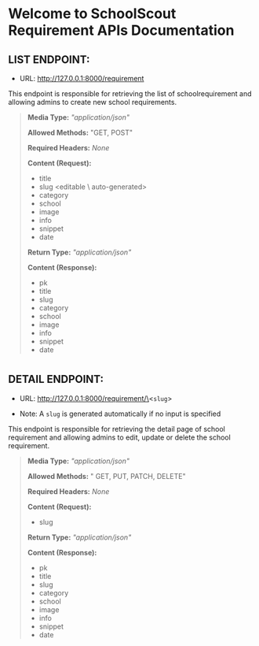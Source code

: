 # Welcome to SchoolScout Requirement APIs Documentation


## LIST ENDPOINT:
- URL: http://127.0.0.1:8000/requirement

This endpoint is responsible for retrieving the list of schoolrequirement and allowing admins to create new school requirements.

> **Media Type:** *"application/json"*
>
> **Allowed Methods:** "GET, POST"
>
> **Required Headers:** *None*
>
> **Content (Request):**
>
> * title
> * slug \<editable \ auto-generated>
> * category
> * school
> * image
> * info
> * snippet
> * date   
> 
> **Return Type:** *"application/json"*
>
> **Content (Response):**
>
> * pk
> * title
> * slug
> * category
> * school
> * image
> * info
> * snippet
> * date            

#

## DETAIL ENDPOINT:
- URL: http://127.0.0.1:8000/requirement/\<`slug`>
* Note: A `slug` is generated automatically if no input is specified

This endpoint is responsible for retrieving the detail page of school requirement and allowing admins to edit, update or delete the school requirement.
>
> **Media Type:** *"application/json"*
>
> **Allowed Methods:** " GET, PUT, PATCH, DELETE"
>
> **Required Headers:** *None*
>
> **Content (Request):**
>
> 
> * slug
> 
> **Return Type:** *"application/json"*
>
> **Content (Response):**
> * pk
> * title
> * slug
> * category
> * school
> * image
> * info
> * snippet
> * date